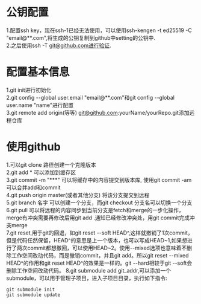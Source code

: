 # 公钥配置  
1.配置ssh key，现在ssh-1已经无法使用，可以使用ssh-kengen -t ed25519 -C "email@**.com",将生成的公钥复制到github中setting的公钥中.  
2.之后使用ssh -T git@github.com进行验证.  
# 配置基本信息  
1.git init进行初始化  
2.git config --global user.email "email@**.com"和git config --global user.name "name"进行配置  
3.git remote add origin(等等) git@github.com:yourName/yourRepo.git添加远程仓库  
# 使用github  
1.可以git clone 路径创建一个克隆版本  
2.git add * 可以添加到缓存区  
3.git commit -m "\*\*\*" 可以将缓存中的内容提交到版本库, 使用git commit -am 可以合并add和commit  
4.git push origin master(或者其他分支) 将该分支提交到远程  
5.git branch 名字 可以创建一个分支，而git checkout 分支名可以切换一个分支  
6.git pull 可以将远程的内容同步到当前分支是fetch和merge的一步化操作，merge有冲突需要再修改后用git add .通知已经修改冲突处，用git commit完成冲突merge  
7.git reset,用于git的回退，如git reset --soft HEAD^,这样就撤销了1次commit，但是代码任然保留，HEAD^的意思是上一个版本，也可以写成HEAD\~1,如果想进行了两次commit都想撤回，可以使用HEAD\~2。使用--mixed选项也意味着不删除工作空间改动代码，而是撤销commit，并且git add。所以git reset --mixed HEAD^的作用和git reset HEAD^的效果是一样的。git --hard相较于git --soft会删除工作空间改动代码。
8.git submodule add git_addr,可以添加一个submodule，可以用于管理子项目，进入子项目目录，执行如下指令:
```
git submodule init
git submodule update
```
  
